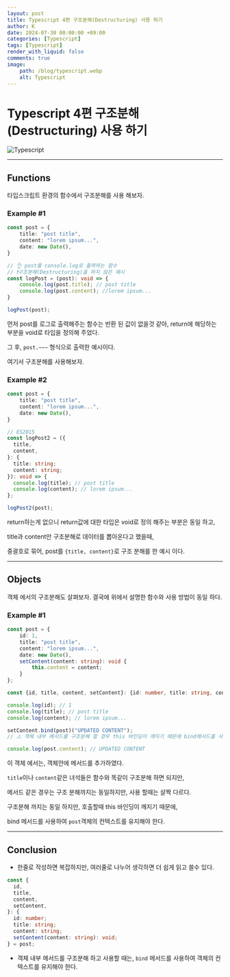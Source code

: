 ```yaml
---
layout: post
title: Typescript 4편 구조분해(Destructuring) 사용 하기
author: K
date: 2024-07-30 00:00:00 +09:00
categories: [Typescript]
tags: [Typescript]
render_with_liquid: false
comments: true
image: 
    path: /blog/typescript.webp
    alt: Typescript
---
```



# Typescript 4편 구조분해(Destructuring) 사용 하기

![Typescript](blog/typescript.webp)

---

## Functions

타입스크립트 환경의 함수에서 구조분해를 사용 해보자.

### Example #1 

```typescript
const post = {
	title: "post title",
	content: "lorem ipsum...",
	date: new Date(),
}

// 👌 post를 console.log로 출력하는 함수
// ❗구조분해(Destructuring)을 하지 않은 예시
const logPost = (post): void => {
	console.log(post.title); // post title
	console.log(post.content); //lorem ipsum...
}

logPost(post);
```

먼저 post를 로그로 출력해주는 함수는 
반환 된 값이 없을것 같아, return에 해당하는 부분을 void로  타입을 정의해 주었다.

그 후, `post.~~~` 형식으로 출력한 예시이다.

여기서 구조분해를 사용해보자.

### Example #2

```typescript
const post = {
	title: "post title",
	content: "lorem ipsum...",
	date: new Date(),
}

// ES2015
const logPost2 = ({
  title,
  content,
}: {
  title: string;
  content: string;
}): void => {
  console.log(title); // post title
  console.log(content); // lorem ipsum...
};

logPost2(post);
```

return하는게 없으니 return값에 대한 타입은 void로 정의 해주는 부분은 동일 하고,

title과 content만 구조분해로 데이터를 뽑아온다고 했을때,

중괄호로 묶어, post를 `{title, content}`로 구조 분해를 한 예시 이다.

---

## Objects 

객체 에서의 구조분해도 살펴보자. 결국에 위에서 설명한 함수와 사용 방법이 동일 하다.

### Example #1

```typescript
const post = {
	id: 1,
	title: "post title",
	content: "lorem ipsum...",
	date: new Date(),
	setContent(content: string): void {
		this.content = content;
	}
};

const {id, title, content, setContent}: {id: number, title: string, content: string, setContent(content: string): void} = post;

console.log(id); // 1
console.log(title); // post title
console.log(content); // lorem ipsum...

setContent.bind(post)("UPDATED CONTENT");
// ⚠️ 객체 내부 메서드를 구조분해 할 경우 this 바인딩이 깨지기 때문에 bind메서드를 사용 해주어야함

console.log(post.content); // UPDATED CONTENT
```
이 객체 에서는, 객체안에 메서드를 추가하였다.

`title`이나 `content`같은 녀석들은 함수와 똑같이 구조분해 하면 되지만, 

메서드 같은 경우는 구조 분해까지는 동일하지만, 사용 할때는 살짝 다르다.

구조분해 까지는 동일 하지만, 호출할때 this 바인딩이 깨지기 때문에, 

bind 메서드를 사용하여 `post`객체의 컨텍스트를 유지해야 한다.

---

## Conclusion 

* 한줄로 작성하면 복잡하지만, 여러줄로 나누어 생각하면 더 쉽게 읽고 쓸수 있다.

```typescript
const {
  id,
  title,
  content,
  setContent,
}: {
  id: number;
  title: string;
  content: string;
  setContent(content: string): void;
} = post;
```
* 객체 내부 메서드를 구조분해 하고 사용할 때는,  `bind` 메서드를 사용하여 객체의 컨텍스트를 유지해야 한다.